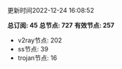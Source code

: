 更新时间2022-12-24 16:08:52

**总订阅: 45**
**总节点: 727**
**有效节点: 257**
- v2ray节点: 202
- ss节点: 39
- trojan节点: 16

